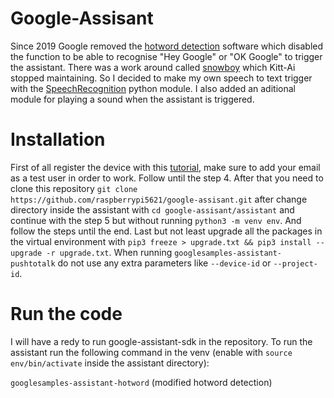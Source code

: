 # Google-Assisant

Since 2019 Google removed the [hotword detection](https://github.com/googlesamples/assistant-sdk-python/issues/411)
software which disabled the function to be able to recognise "Hey Google"
or "OK Google" to trigger the assistant. There was a work around 
called [snowboy](https://github.com/Kitt-AI/snowboy) which Kitt-Ai stopped maintaining.
So I decided to make my own speech to text trigger with the [SpeechRecognition](https://pypi.org/project/SpeechRecognition/) python module. I also added an aditional module for playing a sound when the assistant is triggered.

# Installation 

First of all register the device with this [tutorial](https://developers.google.com/assistant/sdk/guides/service/python), make sure to add your email as a test user in order to work. Follow until the step 4. After that you need to clone this repository `git clone https://github.com/raspberrypi5621/google-assisant.git` after change directory inside the assistant with `cd google-assisant/assistant` and continue with the step 5 but without running `python3 -m venv env`. And follow the steps until the end. Last but not least upgrade all the packages in the virtual environment with `pip3 freeze > upgrade.txt && pip3 install --upgrade -r upgrade.txt`. When running `googlesamples-assistant-pushtotalk` do not use any extra parameters like `--device-id` or `--project-id`.

# Run the code

I will have a redy to run google-assistant-sdk in the repository. To run the assistant run the following command in the venv (enable with `source env/bin/activate` inside the assistant directory):

`googlesamples-assistant-hotword` (modified hotword detection)


